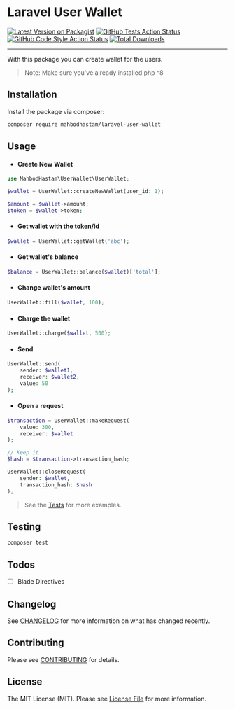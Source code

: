 # Laravel User Wallet

[![Latest Version on Packagist](https://img.shields.io/packagist/v/mahbodhastam/laravel-user-wallet?include_prereleases&style=for-the-badge)](https://packagist.org/packages/mahbodhastam/laravel-user-wallet)
[![GitHub Tests Action Status](https://img.shields.io/github/workflow/status/mahbodhastam/laravel-user-wallet/run-tests?label=tests&style=for-the-badge)](https://github.com/mahbodhastam/laravel-user-wallet/actions?query=workflow%3ATests+branch%3Amaster)
[![GitHub Code Style Action Status](https://img.shields.io/github/workflow/status/mahbodhastam/laravel-user-wallet/Check%20&%20fix%20styling?label=code%20style&style=for-the-badge)](https://github.com/mahbodhastam/laravel-user-wallet/actions?query=workflow%3A"Check+%26+fix+styling"+branch%3Amaster)
[![Total Downloads](https://img.shields.io/packagist/dt/mahbodhastam/laravel-user-wallet.svg?style=for-the-badge)](https://packagist.org/packages/mahbodhastam/laravel-user-wallet)

---

With this package you can create wallet for the users.

> Note: Make sure you've already installed php ^8

## Installation

Install the package via composer:

```bash
composer require mahbodhastam/laravel-user-wallet
```

## Usage

-   #### Create New Wallet

```php
use MahbodHastam\UserWallet\UserWallet;

$wallet = UserWallet::createNewWallet(user_id: 1);

$amount = $wallet->amount;
$token = $wallet->token;
```

-   #### Get wallet with the token/id

```php
$wallet = UserWallet::getWallet('abc');
```

-   #### Get wallet's balance

```php
$balance = UserWallet::balance($wallet)['total'];
```

-   #### Change wallet's amount

```php
UserWallet::fill($wallet, 100);
```

-   #### Charge the wallet

```php
UserWallet::charge($wallet, 500);
```

-   #### Send

```php
UserWallet::send(
    sender: $wallet1,
    receiver: $wallet2,
    value: 50
);
```

-   #### Open a request

```php
$transaction = UserWallet::makeRequest(
    value: 300,
    receiver: $wallet
);

// Keep it
$hash = $transaction->transaction_hash;

UserWallet::closeRequest(
    sender: $wallet,
    transaction_hash: $hash
);
```

> See the [Tests](tests) for more examples.

## Testing

```bash
composer test
```

## Todos

-   [ ] Blade Directives

## Changelog

See [CHANGELOG](CHANGELOG.md) for more information on what has changed recently.

## Contributing

Please see [CONTRIBUTING](.github/CONTRIBUTING.md) for details.

## License

The MIT License (MIT). Please see [License File](LICENSE.md) for more information.
